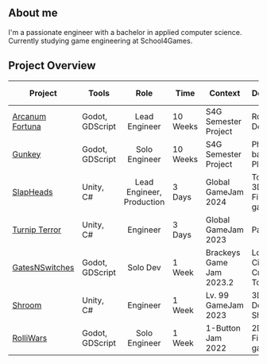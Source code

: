 ## About me
I'm a passionate engineer with a bachelor in applied computer science. Currently studying game engineering at School4Games.

## Project Overview
| Project | Tools | Role | Time | Context | Description | Itch Page
| --- | --- | :---: | --- | --- | --- | --- |
| [Arcanum Fortuna](https://github.com/DeadPigeonGames/Arcanum-Fortuna) | Godot, GDScript | Lead Engineer | 10 Weeks | S4G Semester Project | Roguelike Deckbuilder | [Play now](https://s4g.itch.io/arcanum-fortuna)
| [Gunkey](https://github.com/bene-labs/Gunkey) | Godot, GDScript | Solo Engineer | 10 Weeks | S4G Semester Project | Physics-based 2D Platformer | [Play now](https://s4g.itch.io/gunkey)
| [SlapHeads](https://github.com/Koolschrank/BlowMyMind) | Unity, C# | Lead Engineer, Production | 3 Days | Global GameJam 2024 | Topdown 3D Fighting-game | [Play now](https://bene-labs.itch.io/slap-heads)
| [Turnip Terror](https://github.com/bene-labs/GGJ_2023) | Unity, C# | Engineer | 3 Days | Global GameJam 2023 | Party Game | [Play now](https://bene-labs.itch.io/turnip-terror)
| [GatesNSwitches](https://github.com/bene-labs/GatesNSwitches) | Godot, GDScript | Solo Dev | 1 Week | Brackeys Game Jam 2023.2 | Logic Circuit Creation Tool | [Play now](https://bene-labs.itch.io/gatesnswitches)
| [Shroom](https://github.com/G0vinda/Shroom) | Unity, C# | Engineer | 1 Week | Lv. 99 GameJam 2023 | 3D Top Down Shooter | [Play now](https://bene-labs.itch.io/shroom)
| [RolliWars](https://github.com/bene-labs/OneButtonGameJam_2022) | Godot, GDScript | Solo Engineer | 1 Week | 1-Button Jam 2022 | 2D Fighting-game | [Play now](https://bene-labs.itch.io/rolli-wars)
